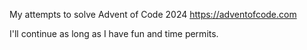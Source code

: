 My attempts to solve Advent of Code 2024 https://adventofcode.com

I'll continue as long as I have fun and time permits.
